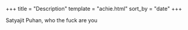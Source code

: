 +++
title = "Description"
template = "achie.html"
sort_by = "date"
+++

Satyajit Puhan, who the fuck are you